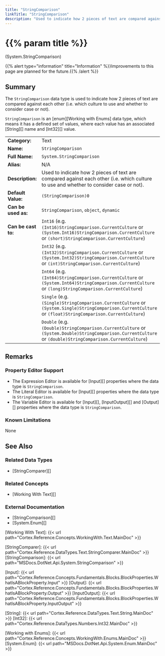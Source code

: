 ```yaml
---
title: "StringComparison"
linkTitle: "StringComparison"
description: "Used to indicate how 2 pieces of text are compared against each other (i.e. which culture to use and whether to consider case or not)."
---
```


# {{% param title %}}

<p class="namespace">(System.StringComparison)</p>

{{% alert type="information" title="Information" %}}Improvements to this page are planned for the future.{{% /alert %}}

## Summary

The `StringComparison` data type is used to indicate how 2 pieces of text are compared against each other (i.e. which culture to use and whether to consider case or not).

`StringComparison` is an [enum][Working with Enums] data type, which means it has a defined set of values, where each value has an associated [String][] name and [Int32][] value.

| | |
|-|-|
| **Category:**          | Text                                                          |
| **Name:**              | `StringComparison`                                                        |
| **Full Name:**         | `System.StringComparison`                                                 |
| **Alias:**             | N/A |
| **Description:**       | Used to indicate how 2 pieces of text are compared against each other (i.e. which culture to use and whether to consider case or not). |
| **Default Value:**     | `(StringComparison)0`                                           |
| **Can be used as:**    | `StringComparison`, `object`, `dynamic`                                          |
| **Can be cast to:**    | `Int16` (e.g. `(Int16)StringComparison.CurrentCulture` or `(System.Int16)StringComparison.CurrentCulture` or `(short)StringComparison.CurrentCulture`)  |
|                        | `Int32` (e.g. `(Int32)StringComparison.CurrentCulture` or `(System.Int32)StringComparison.CurrentCulture` or `(int)StringComparison.CurrentCulture`)  |
|                        | `Int64` (e.g. `(Int64)StringComparison.CurrentCulture` or `(System.Int64)StringComparison.CurrentCulture` or `(long)StringComparison.CurrentCulture`)  |
|                        | `Single` (e.g. `(Single)StringComparison.CurrentCulture` or `(System.Single)StringComparison.CurrentCulture` or `(float)StringComparison.CurrentCulture`)  |
|                        | `Double` (e.g. `(Double)StringComparison.CurrentCulture` or `(System.Double)StringComparison.CurrentCulture` or `(double)StringComparison.CurrentCulture`)  |

## Remarks

### Property Editor Support

- The Expression Editor is available for [Input][] properties where the data type is `StringComparison`.
- The Literal Editor is available for [Input][] properties where the data type is `StringComparison`.
- The Variable Editor is available for [Input][], [InputOutput][] and [Output][] properties where the data type is `StringComparison`.

### Known Limitations

None

## See Also

### Related Data Types

- [StringComparer][]

### Related Concepts

- [Working With Text][]

### External Documentation

- [StringComparison][]
- [System.Enum][]

[Working With Text]: {{< url path="Cortex.Reference.Concepts.WorkingWith.Text.MainDoc" >}}

[StringComparer]: {{< url path="Cortex.Reference.DataTypes.Text.StringComparer.MainDoc" >}}
[StringComparison]: {{< url path="MSDocs.DotNet.Api.System.StringComparison" >}}

[Input]: {{< url path="Cortex.Reference.Concepts.Fundamentals.Blocks.BlockProperties.WhatIsABlockProperty.Input" >}}
[Output]: {{< url path="Cortex.Reference.Concepts.Fundamentals.Blocks.BlockProperties.WhatIsABlockProperty.Output" >}}
[InputOutput]: {{< url path="Cortex.Reference.Concepts.Fundamentals.Blocks.BlockProperties.WhatIsABlockProperty.InputOutput" >}}

[String]: {{< url path="Cortex.Reference.DataTypes.Text.String.MainDoc" >}}
[Int32]: {{< url path="Cortex.Reference.DataTypes.Numbers.Int32.MainDoc" >}}

[Working with Enums]: {{< url path="Cortex.Reference.Concepts.WorkingWith.Enums.MainDoc" >}}
[System.Enum]: {{< url path="MSDocs.DotNet.Api.System.Enum.MainDoc" >}}
